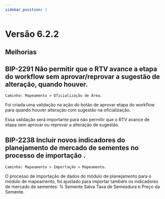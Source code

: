 ```yaml
---
sidebar_position: 1
---
```

# Versão 6.2.2

## Melhorias

## **BIP-2291 Não permitir que o RTV avance a etapa do workflow sem aprovar/reprovar a sugestão de alteração, quando houver.**
`Caminho: Mapeamento > Oficialização de Área.`

Foi criada uma validação na ação do botão de aprovar etapa do workflow para quando houver alteração com sugestão na oficialização. 

Essa validação será importante para não permitir que o RTV avance de etapa sem aprovar ou reprovar a alteração de sugestão.

## **BIP-2238 Incluir novos indicadores do planejamento de mercado de sementes no processo de importação .**
`Caminho: Mapeamento > Importação > Mapeamento.`

O processo de importação de dados do módulo de planejamento para o módulo de mapeamento, foi ajustado para importar também os indicadores de mercado de sementes: % Semente Salva Taxa de Semeadura e Preço da Semente.

